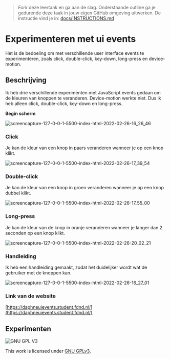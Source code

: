 > _Fork_ deze leertaak en ga aan de slag. Onderstaande outline ga je gedurende deze taak in jouw eigen GitHub omgeving uitwerken. De instructie vind je in: [docs/INSTRUCTIONS.md](docs/INSTRUCTIONS.md)

# Experimenteren met ui events
Het is de bedoeling om met verschillende user interface events te experimenteren, zoals click, double-click, key-down, long-press en device-motion.

## Beschrijving
Ik heb drie verschillende experimenten met JavaScript events gedaan om de kleuren van knoppen te veranderen. Device-motion werkte niet. Dus ik heb alleen click, double-click, key-down en long-press.

**Begin scherm**

![screencapture-127-0-0-1-5500-index-html-2022-02-26-16_26_46](https://user-images.githubusercontent.com/69635977/155848771-99f0dd69-0ae3-4a95-b597-8a43d3a44dca.png)

### Click
Je kan de kleur van een knop in paars veranderen wanneer je op een knop klikt.

![screencapture-127-0-0-1-5500-index-html-2022-02-26-17_39_54](https://user-images.githubusercontent.com/69635977/155851327-e2391c34-f3ea-468a-8a23-c194444dd6c4.png)

### Double-click
Je kan de kleur van een knop in groen veranderen wanneer je op een knop dubbel klikt.

![screencapture-127-0-0-1-5500-index-html-2022-02-26-17_55_00](https://user-images.githubusercontent.com/69635977/155851816-13417e7a-25ee-459d-82d8-79ac20e70726.png)

### Long-press
Je kan de kleur van de knop in oranje veranderen wanneer je langer dan 2 seconden op een knop klikt.

![screencapture-127-0-0-1-5500-index-html-2022-02-26-20_02_21](https://user-images.githubusercontent.com/69635977/155855837-c16fde89-bcc8-47c9-9303-51e232abda8d.png)

### Handleiding
Ik heb een handleiding gemaakt, zodat het duidelijker wordt wat de gebruiker met de knoppen kan.

![screencapture-127-0-0-1-5500-index-html-2022-02-26-16_27_01](https://user-images.githubusercontent.com/69635977/155848776-06884a11-5916-46e5-869d-f336ea62cd4f.png)

### Link van de website
[https://daphneuievents.student.fdnd.nl/](https://daphneuievents.student.fdnd.nl/)

## Experimenten
<!-- In de Experimenten beschrijf je wat je per experimnet hebt gedaan en documenteer je de code aan de hand van voorbeelden -->
<!-- Voeg een mooie poster visual toe 📸 per experiment -->


![GNU GPL V3](https://www.gnu.org/graphics/gplv3-127x51.png)

This work is licensed under [GNU GPLv3](./LICENSE).
